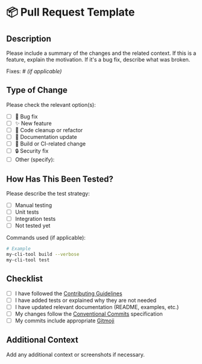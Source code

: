 # 📦 Pull Request Template

## Description

Please include a summary of the changes and the related context. If this is a feature, explain the motivation. If it's a bug fix, describe what was broken.

Fixes: #<issue-number> _(if applicable)_

## Type of Change

Please check the relevant option(s):

- [ ] 🐛 Bug fix
- [ ] ✨ New feature
- [ ] 🧹 Code cleanup or refactor
- [ ] 📝 Documentation update
- [ ] 🔧 Build or CI-related change
- [ ] 🔒 Security fix
- [ ] Other (specify):

## How Has This Been Tested?

Please describe the test strategy:

- [ ] Manual testing
- [ ] Unit tests
- [ ] Integration tests
- [ ] Not tested yet

Commands used (if applicable):

```bash
# Example
my-cli-tool build --verbose
my-cli-tool test
````

## Checklist

* [ ] I have followed the [Contributing Guidelines](../blob/main/CONTRIBUTING.md)
* [ ] I have added tests or explained why they are not needed
* [ ] I have updated relevant documentation (README, examples, etc.)
* [ ] My changes follow the [Conventional Commits](https://www.conventionalcommits.org/) specification
* [ ] My commits include appropriate [Gitmoji](https://gitmoji.dev/)

## Additional Context

Add any additional context or screenshots if necessary.
